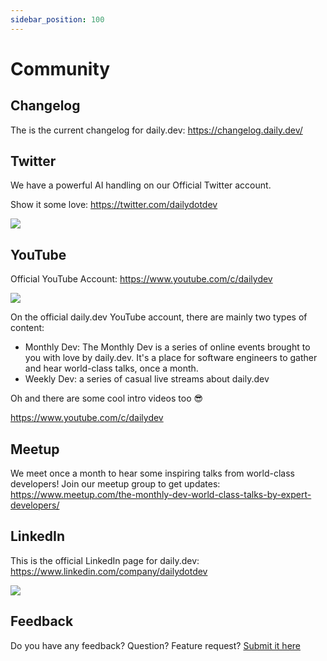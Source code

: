 ```yaml
---
sidebar_position: 100
---
```

# Community

## Changelog

The is the current changelog for daily.dev: https://changelog.daily.dev/

## Twitter

We have a powerful AI handling on our Official Twitter account.

Show it some love: https://twitter.com/dailydotdev

[![](https://daily-now-res.cloudinary.com/image/upload/v1636634599/docs/twitter1.svg)](https://twitter.com/dailydotdev)


## YouTube

Official YouTube Account: https://www.youtube.com/c/dailydev

[![](https://daily-now-res.cloudinary.com/image/upload/v1636634455/docs/youtube1.svg)](https://www.youtube.com/c/dailydev)

On the official daily.dev YouTube account, there are mainly two types of content: 
* Monthly Dev: The Monthly Dev is a series of online events brought to you with love by daily.dev. It's a place for software engineers to gather and hear world-class talks, once a month.
* Weekly Dev: a series of casual live streams about daily.dev

Oh and there are some cool intro videos too 😎

https://www.youtube.com/c/dailydev

## Meetup

We meet once a month to hear some inspiring talks from world-class developers!
Join our meetup group to get updates: https://www.meetup.com/the-monthly-dev-world-class-talks-by-expert-developers/

## LinkedIn

This is the official LinkedIn page for daily.dev: https://www.linkedin.com/company/dailydotdev

[![](https://daily-now-res.cloudinary.com/image/upload/v1636634819/docs/linkedin.svg)](https://www.linkedin.com/company/dailydotdev)

## Feedback

Do you have any feedback? Question? Feature request? [Submit it here](https://daily.dev/feedback)
